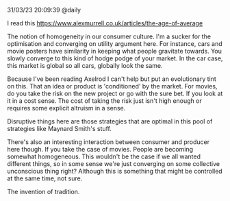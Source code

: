 31/03/23 20:09:39
@daily

I read this https://www.alexmurrell.co.uk/articles/the-age-of-average

The notion of homogeneity in our consumer culture. I'm a sucker for the optimisation and converging on utility argument
here. For instance, cars and movie posters have similarity in keeping what people gravitate towards. You slowly converge
to this kind of hodge podge of your market. In the car case, this market is global so all cars, globally look the same.

Because I've been reading Axelrod I can't help but put an evolutionary tint on this. That an idea or product is
'conditioned' by the market. For movies, do you take the risk on the new project or go with the sure bet. If you look at
it in a cost sense. The cost of taking the risk just isn't high enough or requires some explicit altruism in a sense. 

Disruptive things here are those strategies that are optimal in this pool of strategies like Maynard Smith's stuff. 

There's also an interesting interaction between consumer and producer here though. If you take the case of movies.
People are becoming somewhat homogeneous. This wouldn't be the case if we all wanted different things, so in some sense
we're just converging on some collective unconscious thing right? Although this is something that might be controlled at
the same time, not sure.


The invention of tradition.
